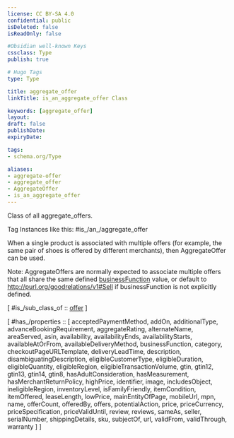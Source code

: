 ```yaml
---
license: CC BY-SA 4.0
confidential: public
isDeleted: false
isReadOnly: false

#Obsidian well-known Keys
cssclass: Type
publish: true

# Hugo Tags
type: Type

title: aggregate_offer
linkTitle: is_an_aggregate_offer Class

keywords: [aggregate_offer]
layout: 
draft: false
publishDate:
expiryDate: 

tags:
- schema.org/Type

aliases:
- aggregate-offer
- aggregate_offer
- AggregateOffer
- is_an_aggregate_offer
---
```


Class of all aggregate_offers.

Tag Instances like this: 
#is_/an_/aggregate_offer

When a single product is associated with multiple offers (for example, the same pair of shoes is offered by different merchants), then AggregateOffer can be used.

Note: AggregateOffers are normally expected to associate multiple offers that all share the same defined <a class="localLink" href="/businessFunction">businessFunction</a> value, or default to http://purl.org/goodrelations/v1#Sell if businessFunction is not explicitly defined.

[ #is_/sub_class_of :: [offer](schema.org/Type/is_a_/intangible/offer.md) ]

[ #has_/properties :: [ acceptedPaymentMethod, addOn, additionalType, advanceBookingRequirement, aggregateRating, alternateName, areaServed, asin, availability, availabilityEnds, availabilityStarts, availableAtOrFrom, availableDeliveryMethod, businessFunction, category, checkoutPageURLTemplate, deliveryLeadTime, description, disambiguatingDescription, eligibleCustomerType, eligibleDuration, eligibleQuantity, eligibleRegion, eligibleTransactionVolume, gtin, gtin12, gtin13, gtin14, gtin8, hasAdultConsideration, hasMeasurement, hasMerchantReturnPolicy, highPrice, identifier, image, includesObject, ineligibleRegion, inventoryLevel, isFamilyFriendly, itemCondition, itemOffered, leaseLength, lowPrice, mainEntityOfPage, mobileUrl, mpn, name, offerCount, offeredBy, offers, potentialAction, price, priceCurrency, priceSpecification, priceValidUntil, review, reviews, sameAs, seller, serialNumber, shippingDetails, sku, subjectOf, url, validFrom, validThrough, warranty ] ]



